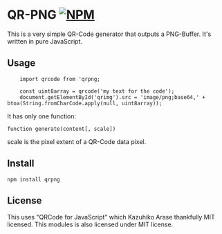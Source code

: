 # QR-PNG [![NPM](https://nodei.co/npm/qrpng.png)](https://nodei.co/npm/qrpng/)

This is a very simple QR-Code generator that outputs a PNG-Buffer. It's written in pure JavaScript.

## Usage

```
    import qrcode from 'qrpng;

    const uint8array = qrcode('my text for the code');
    document.getElementById('qrimg').src = 'image/png;base64,' + btoa(String.fromCharCode.apply(null, uint8array));
```

It has only one function:

    function generate(content[, scale])

scale is the pixel extent of a QR-Code data pixel.

## Install

    npm install qrpng

## License

This uses "QRCode for JavaScript" which Kazuhiko Arase thankfully MIT licensed. This modules is also licensed under MIT license.
